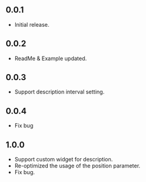 ## 0.0.1

* Initial release.

## 0.0.2

* ReadMe & Example updated.

## 0.0.3

* Support description interval setting.

## 0.0.4

* Fix bug

## 1.0.0

* Support custom widget for description.
* Re-optimized the usage of the position parameter.
* Fix bug.
